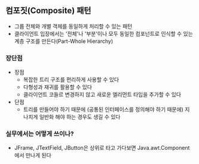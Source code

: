## 컴포짓(Composite) 패턴
- 그룹 전체와 개별 객체를 동일하게 처리할 수 있는 패턴
- 클라이언트 입장에서는 '전체'나 '부분'이나 모두 동일한 컴포넌트로 인식할 수 있는 계층 구조를 만든다(Part-Whole Hierarchy)

### 장단점
- 장점
  - 복잡한 트리 구조를 편리하게 사용할 수 있다
  - 다형성과 재귀를 활용할 수 있다
  - 클라이언트 코들르 변경하지 않고 새로운 엘리먼트 타입을 추가할 수 있다
- 단점
  - 트리를 만들어야 하기 때문에 (공통된 인터페이스를 정의해야 하기 때문에) 지나치게 일반화 해야 하는 경우도 생길 수 있다


### 실무에서는 어떻게 쓰이나?
- JFrame, JTextField, JButton은 상위로 타고 가다보면 Java.awt.Component에서 만나게 된다